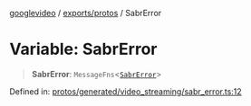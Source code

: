[googlevideo](../../../README.md) / [exports/protos](../README.md) / SabrError

# Variable: SabrError

> **SabrError**: `MessageFns`\<[`SabrError`](../interfaces/SabrError.md)\>

Defined in: [protos/generated/video\_streaming/sabr\_error.ts:12](https://github.com/LuanRT/googlevideo/blob/5b84100979befab767d819a9606dde964d469341/protos/generated/video_streaming/sabr_error.ts#L12)
